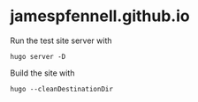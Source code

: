 # jamespfennell.github.io

Run the test site server with

    hugo server -D

Build the site with

    hugo --cleanDestinationDir
